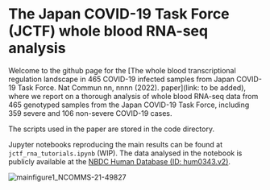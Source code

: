 # The Japan COVID-19 Task Force (JCTF) whole blood RNA-seq analysis


Welcome to the github page for the [The whole blood transcriptional regulation landscape in 465 COVID-19 infected samples from Japan COVID-19 Task Force. Nat Commun nn, nnnn (2022). paper](link: to be added), where we report on a thorough analysis of whole blood RNA-seq data from 465 genotyped samples from the Japan COVID-19 Task Force, including 359 severe and 106 non-severe COVID-19 cases.

The scripts used in the paper are stored in the code directory.

Jupyter notebooks reproducing the main results can be found at `jctf_rna_tutorials.ipynb` (WIP). 
The data analysed in the notebook is publicly available at the [NBDC Human Database (ID: hum0343.v2)](https://humandbs.biosciencedbc.jp/en/hum0343-v2). 


![mainfigure1_NCOMMS-21-49827](https://user-images.githubusercontent.com/11305395/180725737-eb5ddedc-de12-4b4e-aa64-0e1f703465ee.png)

